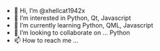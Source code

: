 - 👋 Hi, I’m @xhellcat1942x
- 👀 I’m interested in Python, Qt, Javascript
- 🌱 I’m currently learning Python, QML, Javascript
- 💞️ I’m looking to collaborate on ... Python
- 📫 How to reach me ...

<!---
xhellcat1942x/xhellcat1942x is a ✨ special ✨ repository because its `README.md` (this file) appears on your GitHub profile.
You can click the Preview link to take a look at your changes.
--->
